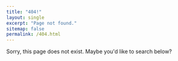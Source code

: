 ```yaml
---
title: "404!"
layout: single
excerpt: "Page not found."
sitemap: false
permalink: /404.html
---
```


Sorry, this page does not exist. Maybe you'd like to search below? 

<script type="text/javascript">
  var GOOG_FIXURL_LANG = 'en';
  var GOOG_FIXURL_SITE = '{{ site.url }}'
</script>
<script type="text/javascript"
  src="//linkhelp.clients.google.com/tbproxy/lh/wm/fixurl.js">
</script>
